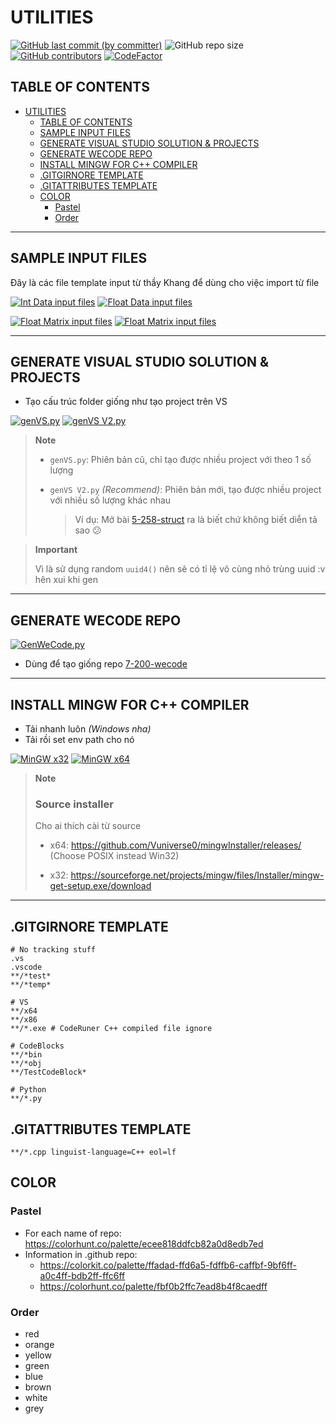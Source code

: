 # UTILITIES

[![GitHub last commit (by committer)](https://img.shields.io/github/last-commit/NMLT-NTTMK-K18/Utilities?style=for-the-badge&color=CAEDFF)](../../../commits/main)
![GitHub repo size](https://img.shields.io/github/repo-size/NMLT-NTTMK-K18/Utilities?style=for-the-badge&color=D8B4F8)
[![GitHub contributors](https://img.shields.io/github/contributors/NMLT-NTTMK-K18/Utilities?style=for-the-badge&color=FBF0B2)](../../../graphs/contributors)
[![CodeFactor](https://img.shields.io/codefactor/grade/github/nmlt-nttmk-k18/Utilities?style=for-the-badge)](https://www.codefactor.io/repository/github/nmlt-nttmk-k18/Utilities)

## TABLE OF CONTENTS

-   [UTILITIES](#utilities)
    -   [TABLE OF CONTENTS](#table-of-contents)
    -   [SAMPLE INPUT FILES](#sample-input-files)
    -   [GENERATE VISUAL STUDIO SOLUTION \& PROJECTS](#generate-visual-studio-solution--projects)
    -   [GENERATE WECODE REPO](#generate-wecode-repo)
    -   [INSTALL MINGW FOR C++ COMPILER](#install-mingw-for-c-compiler)
    -   [.GITGIRNORE TEMPLATE](#gitgirnore-template)
    -   [.GITATTRIBUTES TEMPLATE](#gitattributes-template)
    -   [COLOR](#color)
        -   [Pastel](#pastel)
        -   [Order](#order)

---

## SAMPLE INPUT FILES

Đây là các file template input từ thầy Khang để dùng cho việc import từ file

[![Int Data input files](https://img.shields.io/badge/int_data_inp-download-FF8080?style=for-the-badge)](../../releases/download/INP/INT_DATA_INP.zip)
[![Float Data input files](https://img.shields.io/badge/float_data_inp-download-FFCF96?style=for-the-badge)](../../releases/download/INP/FLOAT_DATA_INP.zip)

[![Float Matrix input files](https://img.shields.io/badge/float_matrix_inp-download-F6FDC3?style=for-the-badge)](../../releases/download/INP/FLOAT_MATRIX_DATA_INP.zip)
[![Float Matrix input files](https://img.shields.io/badge/float_matrix_inp-download-CDFAD5?style=for-the-badge)](../../releases/download/INP/FLOAT_MATRIX_DATA_INP.zip)

---

## GENERATE VISUAL STUDIO SOLUTION & PROJECTS

-   Tạo cấu trúc folder giống như tạo project trên VS

[![genVS.py](https://img.shields.io/badge/gen_VS-click_&_save-D2E0FB?style=for-the-badge&logo=visual-studio)](../../raw/main/Generate%20VS%20Solution%20%26%20Projects/genVS.py)
[![genVS V2.py](https://img.shields.io/badge/gen_VS_v2-click_&_save-D7E5CA?style=for-the-badge&logo=visual-studio)](../../raw/main/Generate%20VS%20Solution%20%26%20Projects/genVS_v2.py)

> **Note**
>
> -   `genVS.py`: Phiên bản cũ, chỉ tạo được nhiều project với theo 1 số lượng
>
> -   `genVS V2.py` _(Recommend)_: Phiên bản mới, tạo được nhiều project với nhiều số lượng khác nhau
>
>     > Ví dụ: Mở bài [5-258-struct](../5-258-struct) ra là biết chứ không biết diễn tả sao 😕

> **Important**
>
> Vì là sử dụng random `uuid4()` nên sẽ có tỉ lệ vô cùng nhỏ trùng uuid :v hên xui khi gen

---

## GENERATE WECODE REPO

[![GenWeCode.py](https://img.shields.io/badge/gen_wecode-click_&_save-D2E0FB?style=for-the-badge&logo)](../../raw/main/200-wecode%20Generate/GenWeCode.py)

-   Dùng để tạo giống repo [7-200-wecode](../7-200-wecode/)

---

## INSTALL MINGW FOR C++ COMPILER

-   Tải nhanh luôn _(Windows nha)_
-   Tải rồi set env path cho nó

[![MinGW x32](https://img.shields.io/badge/MinGW_x32-download-D2E0FB?style=for-the-badge)](../../releases/download/MinGW/MinGW.x32.zip)
[![MinGW x64](https://img.shields.io/badge/MinGW_x64-download-D7E5CA?style=for-the-badge)](../../releases/download/MinGW/MinGW.x64.zip)

> **Note**
>
> ### Source installer
>
> Cho ai thích cài từ source
>
> -   x64: https://github.com/Vuniverse0/mingwInstaller/releases/ (Choose POSIX instead Win32)
>
> -   x32: https://sourceforge.net/projects/mingw/files/Installer/mingw-get-setup.exe/download

---

## .GITGIRNORE TEMPLATE

```.gitignore
# No tracking stuff
.vs
.vscode
**/*test*
**/*temp*

# VS
**/x64
**/x86
**/*.exe # CodeRuner C++ compiled file ignore

# CodeBlocks
**/*bin
**/*obj
**/TestCodeBlock*

# Python
**/*.py
```

## .GITATTRIBUTES TEMPLATE

```.gitattributes
**/*.cpp linguist-language=C++ eol=lf
```

## COLOR

### Pastel

-   For each name of repo: https://colorhunt.co/palette/ecee818ddfcb82a0d8edb7ed
-   Information in .github repo:
    -   https://colorkit.co/palette/ffadad-ffd6a5-fdffb6-caffbf-9bf6ff-a0c4ff-bdb2ff-ffc6ff
    -   https://colorhunt.co/palette/fbf0b2ffc7ead8b4f8caedff

### Order

-   red
-   orange
-   yellow
-   green
-   blue
-   brown
-   white
-   grey

